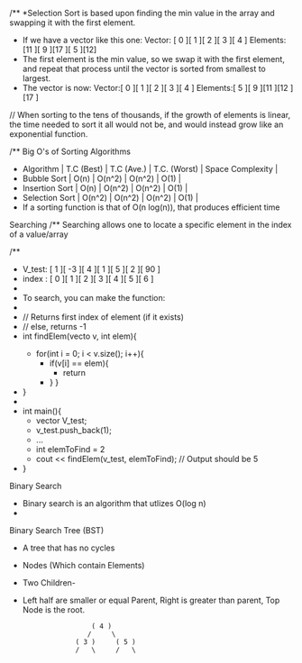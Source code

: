 
/** 
  *Selection Sort is based upon finding the min value in the array and swapping it with the first element.
  * If we have a vector like this one:   Vector:   [ 0 ][ 1 ][ 2 ][ 3 ][ 4 ]
                                        Elements:  [11 ][ 9 ][17 ][ 5 ][12]
  * The first element is the min value, so we swap it with the first element, and repeat that process until the vector is sorted from smallest to largest.
  * The vector is now:        Vector:[ 0 ][ 1 ][ 2 ][ 3 ][ 4 ]
                            Elements:[ 5 ][ 9 ][11 ][12 ][17 ]



// When sorting to the tens of thousands, if the growth of elements is linear, the time needed to sort it all would not be, and would instead grow like an exponential function.


/** Big O's of Sorting Algorithms 
 *   Algorithm    | T.C (Best) | T.C (Ave.) | T.C. (Worst) | Space Complexity |
 * Bubble Sort    |    O(n)    |   O(n^2)   |    O(n^2)    |       O(1)       |
 * Insertion Sort |    O(n)    |   O(n^2)   |    O(n^2)    |       O(1)       |
 * Selection Sort |    O(n^2)  |   O(n^2)   |    O(n^2)    |       O(1)       |
 * If a sorting function is that of O(n log(n)), that produces efficient time

Searching
/** Searching allows one to locate a specific element in the index of a value/array

/**
 * V_test: [ 1 ][ -3 ][ 4 ][ 1 ][ 5 ][ 2 ][ 90 ]
 * index : [ 0 ][ 1  ][ 2 ][ 3 ][ 4 ][ 5 ][ 6  ]
 * 
 * To search, you can make the function:
 * 
 * // Returns first index of element (if it exists)
 * // else, returns -1
 * int findElem(vecto<int> v, int elem){
   * for(int i = 0; i < v.size(); i++){
     * if(v[i] == elem){
       * return
     * }
     }
 * }
 * 
 * int main(){
   * vector<int> V_test;
   * v_test.push_back(1);
   * ...
   * int elemToFind = 2
   * cout << findElem(v_test, elemToFind); // Output should be 5
 * }
   
Binary Search
 * Binary search is an algorithm that utlizes O(log n)
 * 
Binary Search Tree (BST)
- A tree that has no cycles
- Nodes (Which contain Elements)
- Two Children-
- Left half are smaller or equal Parent, Right is greater than parent, Top Node is the root.

                       ( 4 ) 
                      /     \
                   ( 3 )     ( 5 )
                   /   \     /   \
  